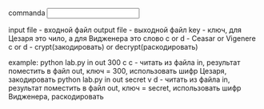 commanda <input file> <output file> <key> <c or v> <c or d>

input file - входной файл
output file - выходной файл
key - ключ, для Цезаря это чило, а для Видженера это слово
c or d - Ceasar or Vigenere 
c or d - crypt(закодировать) or decrypt(раскодировать)  


example:
python lab.py in out 300 c c - читать из файла in, результат поместить в файл out, ключ = 300, использовать шифр Цезаря, закодировать
python lab.py in out secret v d - читать из файла in, результат поместить в файл out, ключ = secret, использовать шифр Видженера, раскодировать
